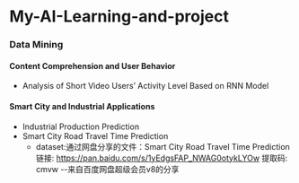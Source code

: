 # My-AI-Learning-and-project

### Data Mining
#### Content Comprehension and User Behavior
- Analysis of Short Video Users’ Activity Level Based on RNN Model

#### Smart City and Industrial Applications
- Industrial Production Prediction
- Smart City Road Travel Time Prediction
  - dataset:通过网盘分享的文件：Smart City Road Travel Time Prediction
链接: https://pan.baidu.com/s/1yEdgsFAP_NWAG0otykLYOw 提取码: cmvw 
--来自百度网盘超级会员v8的分享

